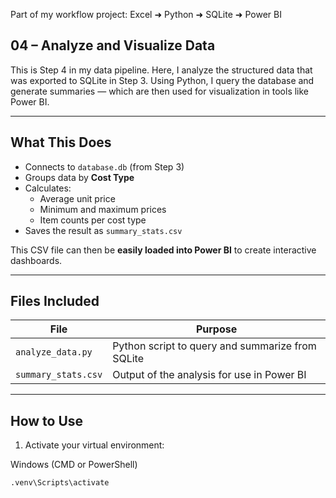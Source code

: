 Part of my workflow project: Excel ➜ Python ➜ SQLite ➜ Power BI

04 – Analyze and Visualize Data
-------------------------------

This is Step 4 in my data pipeline. Here, I analyze the structured data that was exported to SQLite in Step 3. Using Python, I query the database and generate summaries — which are then used for visualization in tools like Power BI.

---

What This Does
--------------

- Connects to `database.db` (from Step 3)
- Groups data by **Cost Type**
- Calculates:
  - Average unit price
  - Minimum and maximum prices
  - Item counts per cost type
- Saves the result as `summary_stats.csv`

This CSV file can then be **easily loaded into Power BI** to create interactive dashboards.

---

Files Included
--------------

| File              | Purpose                                                  |
|-------------------|----------------------------------------------------------|
| `analyze_data.py` | Python script to query and summarize from SQLite         |
| `summary_stats.csv` | Output of the analysis for use in Power BI             |

---

How to Use
----------

1) Activate your virtual environment:

Windows (CMD or PowerShell)
```bash
.venv\Scripts\activate
